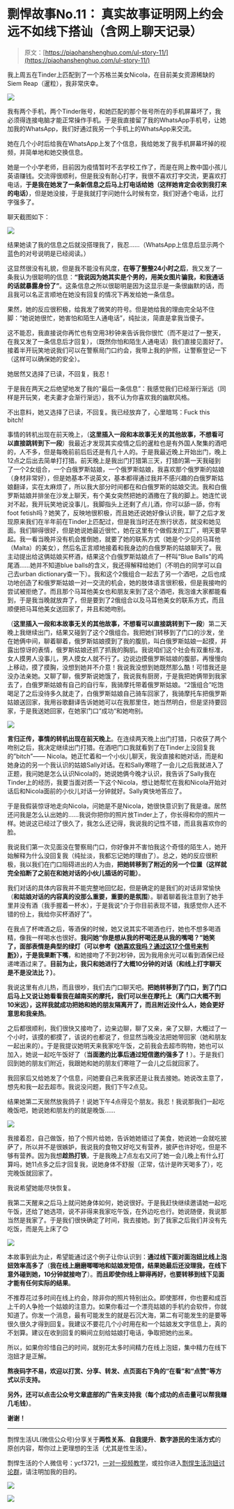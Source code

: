 # 剽悍故事No.11： 真实故事证明网上约会远不如线下搭讪（含网上聊天记录）

> 原文：[https://piaohanshenghuo.com/ul-story-11/](https://piaohanshenghuo.com/ul-story-11/)

​我上周五在Tinder上匹配到了一个苏格兰美女Nicola，在目前美女资源稀缺的Siem Reap（暹粒），我非常庆幸。

![](img/90645c62bc3ac8ecd3f1cdc805a86237.png)



我有两个手机，两个Tinder账号，和她匹配的那个账号所在的手机屏幕坏了，我必须得连接电脑才能正常操作手机。于是我直接留了我的WhatsApp手机号，让她加我的WhatsApp，我们好通过我另一个手机上的WhatsApp来交流。

她在几个小时后给我在WhatsApp上发了个信息，我给她发了我手机屏幕坏掉的视频，并简单地和她交换信息。

她是一个小学老师，目前因为疫情暂时不去学校工作了，而是在网上教中国小孩儿英语赚钱。交流得很顺利，但是我没有耐心打字，我很不喜欢打字交流，更喜欢打电话，**于是我在她发了一条新信息之后马上打电话给她（这样她肯定会收到我打来的电话）**，但是她没接，于是我就打字问她什么时候有空，我们好通个电话，比打字强多了。

聊天截图如下：

![](img/f2a928d98a97eff568219bacb1c41ee2.png)



结果她读了我的信息之后就没搭理我了，我忍……（WhatsApp上信息后显示两个蓝色的对号说明是已经阅读。）

这显然很没有礼貌，但是我不能没有风度，**在等了整整****24****小时之后**，我又发了一条我认为很聪明的信息：**“我说因为她其实是个男的，用美女图片骗我，和我通话的话就暴露身份了”**。这条信息之所以很聪明是因为这显示是一条很幽默的话，而且我可以名正言顺地在她没有回复的情况下再发给她一条信息。

果然，她的反应很积极，给我发了微笑的符号。但是她给我的理由完全站不住脚：“她说她很忙，她害怕和陌生人通电话”，纯扯淡，简直是拿我当傻子。

这不能忍，我直接说你再忙也有空用3秒钟来告诉我你很忙（而不是过了一整天，在我又发了一条信息后才回复），（既然你怕和陌生人通电话）我们直接见面好了。接着半开玩笑地说我们可以在警察局门口约会，我带上我的护照，让警察登记一下（这样可以确保她的安全）。

她居然又选择了已读，不回复，我忍！

于是我在两天之后绝望地发了我的“最后一条信息”：我感觉我们已经渐行渐远（同样是开玩笑，老夫妻才会渐行渐远），我不认为你喜欢我的幽默风格。

不出意料，她又选择了已读，不回复。我已经放弃了，心里暗骂：Fuck this bitch!

事情的转机出现在前天晚上，（**这里插入一段和本故事无关的其他故事，不想看可以直接跳转到下一段**）我最近才发现其实疫情之后的暹粒也是有外国人聚集的酒吧的，人不多，但是每晚前前后后还是有几十人的。于是我最近晚上开始出门，晚上12点之后出去简单打打猎。前天晚上是我出门打猎第三天，打猎的第一天我碰到了一个2女组合，一个白俄罗斯姑娘，一个俄罗斯姑娘，我喜欢那个俄罗斯的姑娘（身材非常好），但是她基本不说英文，基本都得通过我并不感兴趣的白俄罗斯姑娘翻译，实在太麻烦了，所以我大部分时间都在和白俄罗斯的姑娘交流。我和白俄罗斯姑娘并排坐在沙发上聊天，有个美女突然把她的酒撒在了我的脚上。她连忙说对不起，我开玩笑地说没事儿，我脚指头上还剩了点儿酒，你可以舔一舔，你有foot fetish吗？她笑了，反映地很积极，而且她还说她好像认识我，聊了之后才发现原来我们在半年前在Tinder上匹配过，但是我当时还在旅行状态，就没和她见面。我们聊得很好，但是她说她最近很忙，她在这里有个做假发的工厂，明天要早起。我一看当晚并没有机会推倒她，就要了她的联系方式（她是个少见的马耳他（Malta）的美女），然后名正言顺地接着和我身边的白俄罗斯的姑娘聊天了。我主动提出给这俩姑娘买杯酒，结果这个白俄罗斯姑娘点了一杯叫“Blue Balls”的鸡尾酒……她并不知道blue balls的含义，我还得解释给她们（不明白的同学可以自己去urban dictionary查一下）。我和这个2俄组合一起去了另一个酒吧，之后也成功地创造了和俄罗斯姑娘一对一交流的机会，她的肢体语言很积极，但是我接吻的尝试被拒绝了。而且那个马耳他美女也和朋友来到了这个酒吧，我泡谁大家都能看到，于是我当晚就放弃了，但是要到了2俄组合以及马耳他美女的联系方式，而且顺便把马耳他美女送回家了，并且和她吻别。

（**这里插入一段和本故事无关的其他故事，不想看可以直接跳转到下一段**）第二天晚上我继续出门，结果又碰到了这个2俄组合。我把她们转移到了门口的沙发，坐在她俩中间，聊着聊着，俄罗斯姑娘摸到了我的腹肌，叫白俄罗斯姑娘一起摸，并露出惊讶的表情，俄罗斯姑娘还抓了抓我的胸肌。我说咱们这个社会有双重标准，女人摸男人没事儿，男人摸女人就不行了。边说边摸俄罗斯姑娘的腹部，再慢慢向上移动，摸了摸胸，没想到她并不介意！我说我没想到她既然那么酷！可惜我还是没办法亲她。又聊了聊，俄罗斯说她饿了，我说我有厨房，于是我把她俩带到我家去了，白俄罗斯姑娘有自己的自行车，我骑摩托带着俄罗斯姑娘。“2饿组合”吃饱喝足了之后没待多久就走了，白俄罗斯姑娘自己骑车回家了，我骑摩托车把俄罗斯姑娘送回家，我用谷歌翻译告诉她她可以在我那里住，她当然明白，但是坚持要回家，于是我送她回家，在她家门口“成功“和她吻别。

![](img/e64210633a43b82ef2aede16a8ad4e44.png)



**言归正传，事情的转机出现在前天晚上**。在连续两天晚上出门打猎，只收获了两个吻别之后，我决定继续出门打猎。在酒吧门口我就看到了在Tinder上没回复我的”bitch”—— Nicola。她正忙着和一个小伙儿聊天，我没直接和她对话，而是和她身边的另一个我认识的姑娘Sally对话。在和Sally寒暄了一会儿之后我就进入了正题，我问她是怎么认识Nicola的，她说她俩今晚才认识，我告诉了Sally我在Tinder上的经历，我要当面对质一下这个Nicola，想让她帮忙在我和Nicola开始对话后和Nicola面前的小伙儿对话一分钟就好。Sally爽快地答应了。

于是我假装惊讶地走向Nicola，问她是不是Nicola，她很快意识到了我是谁。居然还问我是怎么认出她的……我说你把你的照片放Tinder上了，你长得和你的照片一样。她说这已经过了很久了，我怎么还记得，我说我的记性不错，而且我喜欢你的脸。

我说我们第一次见面没在警察局门口，你好像并不害怕我这个奇怪的陌生人，她开始解释为什么没回复我（纯扯淡，我都忘记她的理由了）。总之，她的反应很积极，我以我们在门口阻碍进出的人为由，**把她转移到了附近的另一个位置（这样就完全掐断了之前在和她对话的小伙儿插话的可能）**。

我们对话的具体内容我并不能完整地回忆起，但是确定的是我们的对话非常愉快（**和姑娘对话的内容真的没那么重要，重要的是氛围**）。聊着聊着我注意到了她手里并没有酒（我手握着一杯水），于是我说“介于你目前表现不错，我感觉你人还不错的份上，我给你买杯酒好了”。

在我点了杯啤酒之后，等酒保的时候，她又说其实不喝酒也行，她也不想多喝酒精，像我一样喝水也很好。**我问她“你是想从我的杯喝还是从我的嘴喝？”她笑了，面部表情是典型的绿灯（可以参考《[她喜欢我吗？通过这17个信号来判断](https://piaohanshenghuo.com/signs-that-she-likes-you/)》），于是我果断下嘴**，和她接吻了不到2秒钟，因为我用余光可以看到酒保已经递啤酒过来了。**目前为止，我只和她进行了大概****10****分钟的对话（和线上打字聊天是不是没法比？）**。

我说这里有点儿热，而且很吵，我们去门口聊天吧。**把她转移到了门口，到了门口后马上又说让她看看我在越南买的摩托，我们可以坐在摩托上（离门口大概不到****10****米远），这样我就成功把她和她的朋友隔离开了，而且附近没什么人，她会更好意思和我亲热**。

之后都很顺利，我们很快又接吻了，边亲边聊，聊了又亲，亲了又聊，大概过了一个小时，该摸的都摸了，该说的也都说了，但显然当晚没法把她带回家（她和朋友一起出来的）。于是我提议她明天来我家吃午饭，之前我会去超市购物，她也可以加入，她说一起吃午饭好了（**当面邀约比事后通过短信邀约强多了！**）。于是我们回到她的朋友们附近，我跟她和她的朋友们寒暄了一会儿之后就回家了。

我回家后又给她发了个信息，问她要自己来我家还是让我去接她。她说改主意了，想先和我一起去超市。我说没问题，我们下午2点见。

结果她第二天居然放我鸽子！说她下午4点得见个朋友。我忍！我说那我们一起吃晚饭吧，她说她和朋友约的就是晚饭……

![](img/7b6e523d9000ed50f1b0b60425939711.png)



我接着忍，自己做饭，拍了个照片给她，告诉她她错过了美食，她说她一会就吃披萨了，所以并不是很嫉妒，我说我的食物又好吃又有营养，披萨也许好吃，但是不够有营养。因为我想**趁热打铁**，于是我晚上7点左右又问了她一会儿晚上有什么打算吗，她11点多之后才回复我，说她身体不舒服（正常，估计是昨天喝多了），吃完晚饭就回家了。

我说希望她能尽快恢复。

我第二天醒来之后马上就问她身体如何，她说很好。于是我赶快继续邀请她一起吃午饭，还给了她选项，说不非得来我家吃午饭，在外边吃也行。她说随便，我说那当然是我家了。于是我们很快确定了时间，我去接她。到了我家之后我们并没有先吃饭，而是先上床了😊

![](img/3b32899fafe772d81e4c6ebeeb59b8c8.png)



本故事到此为止，希望能通过这个例子让你认识到：**通过线下面对面泡妞比线上泡妞效率高多了**（**我在线上磨磨唧唧地和姑娘发短信，结果她最后还没理我，在线下意外碰到她，****10****分钟就接吻了**）。**而且即使你线上聊得再好，也要转移到线下见面才能有任何实际的结果**。

不推荐花过多时间在线上约会，除非你的照片特别出众。即使那样，你也要和成百上千的人争抢一个姑娘的注意力。如果你看过一个漂亮姑娘的手机约会软件，你就知道了。你发一个消息，最有可能发生的就是石沉大海，第二有可能发生的是要等很久很久才得到回复。我建议不要花几个小时用在和一个姑娘发文字信息上，真的不划算。建议在收到回复的瞬间立刻给姑娘打电话，争取把她约出来。

所以，如果你珍惜自己的时间，就别花太多时间精力在线上泡妞，集中精力在线下泡妞才是正解。

**熬夜码字不易，欢迎以打赏、分享、转发、点页面右下角的“在看”和“点赞”等方式以示支持。**

**另外，还可以点击公众号文章底部的广告来支持我（每个成功的点击量可以帮我赚几毛钱）**。

**谢谢！**

* * *

剽悍生活UL(微信公众号)分享关于**两性关系**、**自我提升**、**数字游民的生活方式**的原创内容，帮你过上更理想的生活（尤其是性生活）。

剽悍生活的个人微信号：ycf3721，[一对一视频教学](https://piaohanshenghuo.com/1on1_coaching/)，或拉你进入[剽悍生活泡妞讨论群](https://piaohanshenghuo.com/ul-wechat-group/)，请注明加我的目的。

![](img/cd21a79bb7339e9feac101b7d8f24243.png)

![](img/48a213915b598d48c51d7cbc5ebeaa6c.png)